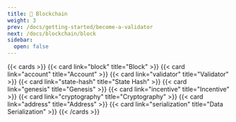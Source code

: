 ```yaml
---
title: 🔗 Blockchain
weight: 3
prev: /docs/getting-started/become-a-validator
next: /docs/blockchain/block
sidebar:
  open: false
---
```


{{< cards >}}
  {{< card link="block" title="Block" >}}
  {{< card link="account" title="Account" >}}
  {{< card link="validator" title="Validator" >}}
  {{< card link="state-hash" title="State Hash" >}}
  {{< card link="genesis" title="Genesis" >}}
  {{< card link="incentive" title="Incentive" >}}
  {{< card link="cryptography" title="Cryptography" >}}
  {{< card link="address" title="Address" >}}
  {{< card link="serialization" title="Data Serialization" >}}
{{< /cards >}}
